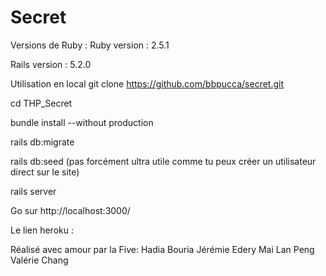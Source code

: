 
<h1>Secret</h1>


Versions de Ruby :
Ruby version : 2.5.1

Rails version : 5.2.0

Utilisation en local
git clone https://github.com/bbpucca/secret.git

cd THP_Secret

bundle install --without production

rails db:migrate

rails db:seed (pas forcément ultra utile comme tu peux créer un utilisateur direct sur le site)

rails server

Go sur http://localhost:3000/

Le lien heroku : 


Réalisé avec amour par la Five:
Hadia Bouria
Jérémie Edery
Mai Lan Peng
Valérie Chang
